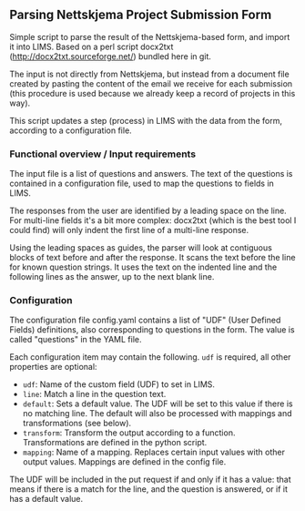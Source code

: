 ## Parsing Nettskjema Project Submission Form

Simple script to parse the result of the Nettskjema-based form, and
import it into LIMS. Based on a perl script docx2txt
(http://docx2txt.sourceforge.net/) bundled here in git.

The input is not directly from Nettskjema, but instead from a document
file created by pasting the content of the email we receive for each
submission (this procedure is used because we already keep a record of
projects in this way).

This script updates a step (process) in LIMS with the data from the
form, according to a configuration file.


### Functional overview / Input requirements

The input file is a list of questions and answers. The text of the questions
is contained in a configuration file, used to map the questions to fields
in LIMS.

The responses from the user are identified by a leading space on the line.
For multi-line fields it's a bit more complex: docx2txt (which is the best
tool I could find) will only indent the first line of a multi-line response.

Using the leading spaces as guides, the parser will look at contiguous blocks
of text before and after the response. It scans the text before the line
for known question strings. It uses the text on the indented line and the
following lines as the answer, up to the next blank line.


### Configuration

The configuration file config.yaml contains a list of "UDF" (User Defined
Fields) definitions, also corresponding to questions in the form. The value
is called "questions" in the YAML file.

Each configuration item may contain the following. `udf` is required, all
other properties are optional:

*   `udf`: Name of the custom field (UDF) to set in LIMS.
*   `line`: Match a line in the question text.
*   `default`: Sets a default value. The UDF will be set to this value
    if there is no matching line. The default will also be processed with
    mappings and transformations (see below).
*   `transform`: Transform the output according to a function. 
    Transformations are defined in the python script.
*   `mapping`: Name of a mapping. Replaces certain input values with
    other output values. Mappings are defined in the config file.

The UDF will be included in the put request if and only if it has a
value: that means if there is a match for the line, and the question is 
answered, or if it has a default value.
